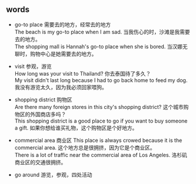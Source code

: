 ## words
* go-to place 需要去的地方，经常去的地方  
The beach is my go-to place when I am sad.  当我伤心的时，沙滩是我需要去的地方。  
The shopping mall is Hannah's go-to place when she is bored. 当汉娜无聊时，购物中心是她需要去的地方。  

* visit 参观，游览  
How long was your visit to Thailand? 你去泰国待了多久？  
My visit didn't last long because I had to go back home to feed my dog. 我没有游览太久，因为我必须回家喂狗。  

* shopping district 购物区  
Are there many foreign stores in this city's shopping district? 这个城市购物区的外国商店多吗？  
This shopping district is a good place to go if you want to buy someone a gift. 如果你想给谁买礼物，这个购物区是个好地方。  

* commercial area 商业区 
This place is always crowed because it is the commercial area. 这个地方总是很拥挤，因为它是个商业区。  
There is a lot of traffic near the commercial area of Los Angeles. 洛杉矶商业区的交通很拥挤。  

* go around 游览，参观，四处活动  

